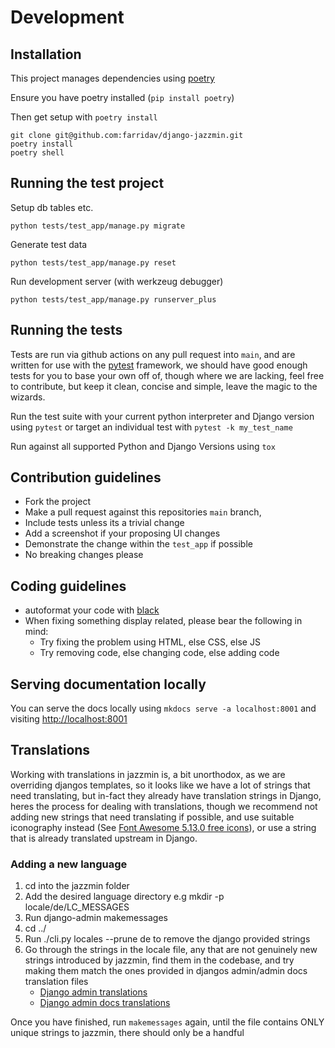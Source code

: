 # Development

## Installation

This project manages dependencies using [poetry](https://python-poetry.org/)

Ensure you have poetry installed (`pip install poetry`)

Then get setup with `poetry install`

    git clone git@github.com:farridav/django-jazzmin.git
    poetry install
    poetry shell

## Running the test project

Setup db tables etc.

    python tests/test_app/manage.py migrate

Generate test data

    python tests/test_app/manage.py reset

Run development server (with werkzeug debugger)

    python tests/test_app/manage.py runserver_plus

## Running the tests

Tests are run via github actions on any pull request into `main`, and are written for use with the [pytest](https://docs.pytest.org/en/latest/)
framework, we should have good enough tests for you to base your own off of, though where we are lacking, feel free to contribute,
but keep it clean, concise and simple, leave the magic to the wizards.

Run the test suite with your current python interpreter and Django version using `pytest` or target an individual test
with `pytest -k my_test_name`

Run against all supported Python and Django Versions using `tox`

## Contribution guidelines

- Fork the project
- Make a pull request against this repositories `main` branch,
- Include tests unless its a trivial change
- Add a screenshot if your proposing UI changes
- Demonstrate the change within the `test_app` if possible
- No breaking changes please

## Coding guidelines

- autoformat your code with [black](https://github.com/psf/black)
- When fixing something display related, please bear the following in mind:
  - Try fixing the problem using HTML, else CSS, else JS
  - Try removing code, else changing code, else adding code

## Serving documentation locally

You can serve the docs locally using `mkdocs serve -a localhost:8001` and visiting [http://localhost:8001](http://localhost:8001)

## Translations

Working with translations in jazzmin is, a bit unorthodox, as we are overriding djangos templates, so it looks like we have a lot of strings that need translating,
but in-fact they already have translation strings in Django, heres the process for dealing with translations, though we recommend not adding new strings that need
translating if possible, and use suitable iconography instead (See [Font Awesome 5.13.0 free icons](https://fontawesome.com/icons?d=gallery&m=free&v=5.0.0,5.0.1,5.0.10,5.0.11,5.0.12,5.0.13,5.0.2,5.0.3,5.0.4,5.0.5,5.0.6,5.0.7,5.0.8,5.0.9,5.1.0,5.1.1,5.2.0,5.3.0,5.3.1,5.4.0,5.4.1,5.4.2,5.13.0,5.12.0,5.11.2,5.11.1,5.10.0,5.9.0,5.8.2,5.8.1,5.7.2,5.7.1,5.7.0,5.6.3,5.5.0,5.4.2)),
or use a string that is already translated upstream in Django.

### Adding a new language

1. cd into the jazzmin folder
2. Add the desired language directory e.g mkdir -p locale/de/LC_MESSAGES
3. Run django-admin makemessages
4. cd ../
5. Run ./cli.py locales --prune de to remove the django provided strings
6. Go through the strings in the locale file, any that are not genuinely new strings introduced by jazzmin, find them in the codebase, and try making them match the ones provided in djangos admin/admin docs translation files
    - [Django admin translations](https://raw.githubusercontent.com/django/django/main/django/contrib/admindocs/locale/)
    - [Django admin docs translations](https://raw.githubusercontent.com/django/django/main/django/contrib/admin/locale/de/LC_MESSAGES/django.po)

Once you have finished, run `makemessages` again, until the file contains ONLY unique strings to jazzmin, there should only be a handful
